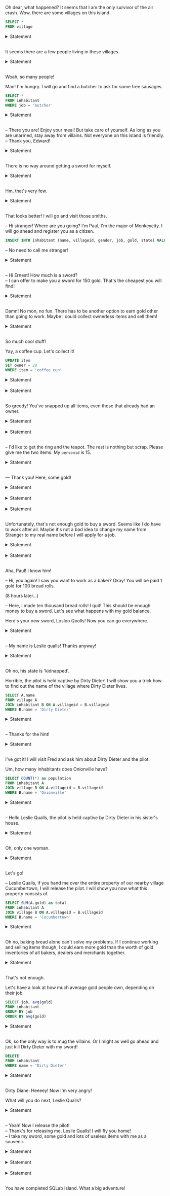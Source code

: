 

Oh dear, what happened? It seems that I am the only survivor of the air crash. Wow, there are some villages on this island.

```sql
SELECT *
FROM village
```

<details><summary>Statement</summary>Copy-paste the previous query. After the star `*`, add a comma and the given formula. Execute the complete query.<br><br>

<table>
    <thead>
        <tr>
            <th>villageid</th>
            <th>name</th>
            <th>chief</th>
            <th>hash</th>
            <th>token</th>
        </tr>
    </thead>
    <tbody>
        <tr>
            <td>1</td>
            <td>Monkeycity</td>
            <td>1</td>
            <td>761729108008</td>
            <td>279644058721993</td>
        </tr>
        <tr>
            <td>2</td>
            <td>Cucumbertown</td>
            <td>6</td>
            <td>690325653982</td>
            <td>279644058721993</td>
        </tr>
</table>
Total: 3 rows affected.

</details><br>


It seems there are a few people living in these villages.

<details><summary>Statement</summary>How can you see a list of all inhabitants?<br><br>

<table>
    <thead>
        <tr>
            <th>personid</th>
            <th>name</th>
            <th>villageid</th>
            <th>gender</th>
            <th>job</th>
            <th>gold</th>
            <th>state</th>
            <th>hash</th>
            <th>token</th>
        </tr>
    </thead>
    <tbody>
        <tr>
            <td>1</td>
            <td>Paul Bakerman</td>
            <td>1</td>
            <td>m</td>
            <td>baker</td>
            <td>850</td>
            <td>friendly</td>
            <td>894147374131</td>
            <td>130877018053621</td>
        </tr>
        <tr>
            <td>2</td>
            <td>Ernest Perry</td>
            <td>3</td>
            <td>m</td>
            <td>weaponsmith</td>
            <td>280</td>
            <td>friendly</td>
            <td>447643847988</td>
            <td>130877018053621</td>
        </tr>
</table>
Total: 19 rows affected.

</details><br>



Woah, so many people!

Man! I'm hungry. I will go and find a butcher to ask for some free sausages.

```sql
SELECT *
FROM inhabitant
WHERE job = 'butcher'
```

<details><summary>Statement</summary>Copy-paste the previous query, add the given formula, and execute it.<br><br>

<table>
    <thead>
        <tr>
            <th>personid</th>
            <th>name</th>
            <th>villageid</th>
            <th>gender</th>
            <th>job</th>
            <th>gold</th>
            <th>state</th>
            <th>hash</th>
            <th>token</th>
        </tr>
    </thead>
    <tbody>
        <tr>
            <td>6</td>
            <td>Gerry Slaughterer</td>
            <td>2</td>
            <td>m</td>
            <td>butcher</td>
            <td>4850</td>
            <td>evil</td>
            <td>200228709826</td>
            <td>279073832771282</td>
        </tr>
        <tr>
            <td>7</td>
            <td>Peter Slaughterer</td>
            <td>3</td>
            <td>m</td>
            <td>butcher</td>
            <td>3250</td>
            <td>evil</td>
            <td>149631755589</td>
            <td>279073832771282</td>
        </tr>
</table>
Total: 4 rows affected.

</details><br>




– There you are! Enjoy your meal! But take care of yourself. As long as you are unarmed, stay away from villains. Not everyone on this island is friendly.  
– Thank you, Edward!

<details><summary>Statement</summary>Okay, let's see who is friendly on this island...<br><br>

<table>
    <thead>
        <tr>
            <th>personid</th>
            <th>name</th>
            <th>villageid</th>
            <th>gender</th>
            <th>job</th>
            <th>gold</th>
            <th>state</th>
            <th>hash</th>
            <th>token</th>
        </tr>
    </thead>
    <tbody>
        <tr>
            <td>1</td>
            <td>Paul Bakerman</td>
            <td>1</td>
            <td>m</td>
            <td>baker</td>
            <td>850</td>
            <td>friendly</td>
            <td>894147374131</td>
            <td>50980998180879</td>
        </tr>
        <tr>
            <td>2</td>
            <td>Ernest Perry</td>
            <td>3</td>
            <td>m</td>
            <td>weaponsmith</td>
            <td>280</td>
            <td>friendly</td>
            <td>447643847988</td>
            <td>50980998180879</td>
        </tr>
</table>
Total: 11 rows affected.

</details><br>



There is no way around getting a sword for myself. 

<details><summary>Statement</summary>Now try to find a friendly weaponsmith to forge you one.

_Tip._ You can combine predicates in the `WHERE` clause with `AND`.<br><br>

<table>
    <thead>
        <tr>
            <th>personid</th>
            <th>name</th>
            <th>villageid</th>
            <th>gender</th>
            <th>job</th>
            <th>gold</th>
            <th>state</th>
            <th>hash</th>
            <th>token</th>
        </tr>
    </thead>
    <tbody>
        <tr>
            <td>2</td>
            <td>Ernest Perry</td>
            <td>3</td>
            <td>m</td>
            <td>weaponsmith</td>
            <td>280</td>
            <td>friendly</td>
            <td>447643847988</td>
            <td>111873735423475</td>
        </tr>
</table>
Total: 1 row affected.

</details><br>



Hm, that's very few.

<details><summary>Statement</summary>Maybe other friendly smiths can help you out, e.g. a blacksmith.

_Tip._ Try out: job LIKE '%smith' to find all inhabitants whose job ends with 'smith' (% is a wildcard for any number of characters).<br><br>

<table>
    <thead>
        <tr>
            <th>personid</th>
            <th>name</th>
            <th>villageid</th>
            <th>gender</th>
            <th>job</th>
            <th>gold</th>
            <th>state</th>
            <th>hash</th>
            <th>token</th>
        </tr>
    </thead>
    <tbody>
        <tr>
            <td>2</td>
            <td>Ernest Perry</td>
            <td>3</td>
            <td>m</td>
            <td>weaponsmith</td>
            <td>280</td>
            <td>friendly</td>
            <td>447643847988</td>
            <td>71849070099607</td>
        </tr>
        <tr>
            <td>10</td>
            <td>Peter Drummer</td>
            <td>1</td>
            <td>m</td>
            <td>smith</td>
            <td>600</td>
            <td>friendly</td>
            <td>243111385149</td>
            <td>71849070099607</td>
        </tr>
</table>
Total: 3 rows affected.

</details><br>



That looks better! I will go and visit those smiths.

– Hi stranger! Where are you going? I'm Paul, I'm the major of Monkeycity. I will go ahead and register you as a citizen.

```sql
INSERT INTO inhabitant (name, villageid, gender, job, gold, state) VALUES ('Stranger', 1, '?', '?', 0, '?')
```

– No need to call me stranger!

<details><summary>Statement</summary>First, execute the `INSERT` statement. Then, look for your personid.

_Tip._ In former queries, the * stands for: all columns. Instead of the star, you can also address one or more columns (separated by a comma) and you will only get the columns you need.<br><br>

<table>
    <thead>
        <tr>
            <th>personid</th>
            <th>token</th>
        </tr>
    </thead>
    <tbody>
        <tr>
            <td>20</td>
            <td>30525141563126</td>
        </tr>
</table>
Total: 1 row affected.

</details><br>




– Hi Ernest! How much is a sword?  
– I can offer to make you a sword for 150 gold. That's the cheapest you will find!

<details><summary>Statement</summary>How much gold do you have?<br><br>

<table>
    <thead>
        <tr>
            <th>gold</th>
            <th>token</th>
        </tr>
    </thead>
    <tbody>
        <tr>
            <td>0</td>
            <td>8733222069916</td>
        </tr>
</table>
Total: 1 row affected.

</details><br>



Damn! No mon, no fun. There has to be another option to earn gold other than going to work. Maybe I could collect ownerless items and sell them!

<details><summary>Statement</summary>Make a list of all items that don't belong to anyone.

_Tip._ You can recognize ownerless items by: WHERE owner IS NULL<br><br>

<table>
    <thead>
        <tr>
            <th>item</th>
            <th>owner</th>
            <th>hash</th>
            <th>token</th>
        </tr>
    </thead>
    <tbody>
        <tr>
            <td>bucket</td>
            <td>None</td>
            <td>184436083777</td>
            <td>253789061748229</td>
        </tr>
        <tr>
            <td>carton</td>
            <td>None</td>
            <td>456410402076</td>
            <td>253789061748229</td>
        </tr>
</table>
Total: 6 rows affected.

</details><br>


So much cool stuff!

Yay, a coffee cup. Let's collect it!

```sql
UPDATE item
SET owner = 20
WHERE item = 'coffee cup'
```

<details><summary>Statement</summary>Execute the `UPDATE` statement, and check the `item` table afterwards.<br><br>

<table>
    <thead>
        <tr>
            <th>item</th>
            <th>owner</th>
            <th>hash</th>
            <th>token</th>
        </tr>
    </thead>
    <tbody>
        <tr>
            <td>bucket</td>
            <td>None</td>
            <td>184436083777</td>
            <td>107025105236366</td>
        </tr>
        <tr>
            <td>carton</td>
            <td>None</td>
            <td>456410402076</td>
            <td>107025105236366</td>
        </tr>
</table>
Total: 9 rows affected.

</details><br>




<details><summary>Statement</summary>Do you know a trick how to collect all the ownerless items? Afterwards, list all of the items you own.<br><br>

<table>
    <thead>
        <tr>
            <th>item</th>
            <th>token</th>
        </tr>
    </thead>
    <tbody>
        <tr>
            <td>coffee cup</td>
            <td>139744599079637</td>
        </tr>
        <tr>
            <td>bucket</td>
            <td>139744599079637</td>
        </tr>
</table>
Total: 6 rows affected.

</details><br>


So greedy! You've snapped up all items, even those that already had an owner.

<details><summary>Statement</summary>Let's give them back to their rightful owners: the cane to 5, the hammer to 2 and the rope to 17. Afterwards, list all of the items you own.<br><br>

<table>
    <thead>
        <tr>
            <th>item</th>
            <th>token</th>
        </tr>
    </thead>
    <tbody>
        <tr>
            <td>coffee cup</td>
            <td>206054094742976</td>
        </tr>
        <tr>
            <td>bucket</td>
            <td>206054094742976</td>
        </tr>
</table>
Total: 6 rows affected.

</details><br>




<details><summary>Statement</summary>Find a friendly inhabitant who is either a merchant or a dealer. Maybe they want to buy some of your items.<br><br>

<table>
    <thead>
        <tr>
            <th>personid</th>
            <th>name</th>
            <th>villageid</th>
            <th>gender</th>
            <th>job</th>
            <th>gold</th>
            <th>state</th>
            <th>hash</th>
            <th>token</th>
        </tr>
    </thead>
    <tbody>
        <tr>
            <td>4</td>
            <td>Carl Ox</td>
            <td>1</td>
            <td>m</td>
            <td>merchant</td>
            <td>250</td>
            <td>friendly</td>
            <td>435957500169</td>
            <td>166940006711685</td>
        </tr>
        <tr>
            <td>12</td>
            <td>Otto Alexander</td>
            <td>2</td>
            <td>m</td>
            <td>dealer</td>
            <td>680</td>
            <td>friendly</td>
            <td>461779699008</td>
            <td>166940006711685</td>
        </tr>
</table>
Total: 3 rows affected.

</details><br>




– I'd like to get the ring and the teapot. The rest is nothing but scrap. Please give me the two items. My `personid` is 15.

<details><summary>Statement</summary>Afterwards, check the items that she owns.<br><br>

<table>
    <thead>
        <tr>
            <th>item</th>
            <th>owner</th>
            <th>hash</th>
            <th>token</th>
        </tr>
    </thead>
    <tbody>
        <tr>
            <td>ring</td>
            <td>15</td>
            <td>972837695337</td>
            <td>261661938333343</td>
        </tr>
        <tr>
            <td>teapot</td>
            <td>15</td>
            <td>503611185415</td>
            <td>261661938333343</td>
        </tr>
</table>
Total: 2 rows affected.

</details><br>




— Thank you! Here, some gold!

<details><summary>Statement</summary>Transfer 120 from Helen's gold to yours, and then check the new amounts of your two rows.

_Tip._ SQL has no “transfer” operation. Use two `UPDATE` statements.<br><br>

<table>
    <thead>
        <tr>
            <th>name</th>
            <th>gold</th>
            <th>token</th>
        </tr>
    </thead>
    <tbody>
        <tr>
            <td>Helen Grasshead</td>
            <td>560</td>
            <td>33454360073749</td>
        </tr>
        <tr>
            <td>Stranger</td>
            <td>120</td>
            <td>33454360073749</td>
        </tr>
</table>
Total: 2 rows affected.

</details><br>




<details><summary>Statement</summary>You have correctly updated Helen's gold. Now update yours.<br><br>

<table>
    <thead>
        <tr>
            <th>name</th>
            <th>gold</th>
            <th>token</th>
        </tr>
    </thead>
    <tbody>
        <tr>
            <td>Helen Grasshead</td>
            <td>680</td>
            <td>36634440878275</td>
        </tr>
        <tr>
            <td>Stranger</td>
            <td>240</td>
            <td>36634440878275</td>
        </tr>
</table>
Total: 2 rows affected.

</details><br>




<details><summary>Statement</summary>You have correctly updated your gold. Now update Helen's.<br><br>

<table>
    <thead>
        <tr>
            <th>name</th>
            <th>gold</th>
            <th>token</th>
        </tr>
    </thead>
    <tbody>
        <tr>
            <td>Stranger</td>
            <td>240</td>
            <td>12496616506700</td>
        </tr>
        <tr>
            <td>Helen Grasshead</td>
            <td>560</td>
            <td>12496616506700</td>
        </tr>
</table>
Total: 2 rows affected.

</details><br>


Unfortunately, that's not enough gold to buy a sword. Seems like I do have to work after all. Maybe it's not a bad idea to change my name from Stranger to my real name before I will apply for a job.

<details><summary>Statement</summary>Update your name to 'Leslie Qualls' and show the updated row.<br><br>

<table>
    <thead>
        <tr>
            <th>personid</th>
            <th>name</th>
            <th>villageid</th>
            <th>gender</th>
            <th>job</th>
            <th>gold</th>
            <th>state</th>
            <th>hash</th>
            <th>token</th>
        </tr>
    </thead>
    <tbody>
        <tr>
            <td>20</td>
            <td>Leslie Qualls</td>
            <td>1</td>
            <td>?</td>
            <td>?</td>
            <td>240</td>
            <td>?</td>
            <td>793987966137</td>
            <td>18336198393759</td>
        </tr>
</table>
Total: 1 row affected.

</details><br>




<details><summary>Statement</summary>Since baking is one of your hobbies, why not find a baker who you can work for?

_Tip._ List all bakers and use `ORDER BY` gold to sort the results. `ORDER BY` gold `DESC` is even better because then the richest baker is on top.<br><br>

<table>
    <thead>
        <tr>
            <th>personid</th>
            <th>name</th>
            <th>villageid</th>
            <th>gender</th>
            <th>job</th>
            <th>gold</th>
            <th>state</th>
            <th>hash</th>
            <th>token</th>
        </tr>
    </thead>
    <tbody>
        <tr>
            <td>1</td>
            <td>Paul Bakerman</td>
            <td>1</td>
            <td>m</td>
            <td>baker</td>
            <td>850</td>
            <td>friendly</td>
            <td>894147374131</td>
            <td>30928237956525</td>
        </tr>
        <tr>
            <td>9</td>
            <td>Tiffany Drummer</td>
            <td>1</td>
            <td>f</td>
            <td>baker</td>
            <td>550</td>
            <td>evil</td>
            <td>777224738827</td>
            <td>30928237956525</td>
        </tr>
</table>
Total: 3 rows affected.

</details><br>


Aha, Paul! I know him!

– Hi, you again! I saw you want to work as a baker? Okay! You will be paid 1 gold for 100 bread rolls.

(8 hours later...)

– Here, I made ten thousand bread rolls! I quit! This should be enough money to buy a sword. Let's see what happens with my gold balance.

Here's your new sword, Losloo Qoolls! Now you can go everywhere.

<details><summary>Statement</summary>Transfer your salary (100) from Paul's gold to yours, and substract the price of the sword (150). Then, display your gold balance.<br><br>

<table>
    <thead>
        <tr>
            <th>gold</th>
            <th>token</th>
        </tr>
    </thead>
    <tbody>
        <tr>
            <td>190</td>
            <td>156356238644044</td>
        </tr>
</table>
Total: 1 row affected.

</details><br>




– My name is Leslie qualls! Thanks anyway!

<details><summary>Statement</summary>Is there a pilot on this island by any chance? He could fly you home.<br><br>

<table>
    <thead>
        <tr>
            <th>personid</th>
            <th>name</th>
            <th>villageid</th>
            <th>gender</th>
            <th>job</th>
            <th>gold</th>
            <th>state</th>
            <th>hash</th>
            <th>token</th>
        </tr>
    </thead>
    <tbody>
        <tr>
            <td>8</td>
            <td>Arthur Tailor</td>
            <td>2</td>
            <td>m</td>
            <td>pilot</td>
            <td>490</td>
            <td>kidnapped</td>
            <td>526020225000</td>
            <td>228770217179253</td>
        </tr>
</table>
Total: 1 row affected.

</details><br>


Oh no, his state is 'kidnapped'.

Horrible, the pilot is held captive by Dirty Dieter! I will show you a trick how to find out the name of the village where Dirty Dieter lives.

```sql
SELECT A.name
FROM village A
JOIN inhabitant B ON A.villageid = B.villageid
WHERE B.name = 'Dirty Dieter'
```

<details><summary>Statement</summary>Copy-paste the previous query, add the given formula, and execute it.<br><br>

<table>
    <thead>
        <tr>
            <th>name</th>
            <th>token</th>
        </tr>
    </thead>
    <tbody>
        <tr>
            <td>Onionville</td>
            <td>256500123076880</td>
        </tr>
</table>
Total: 1 row affected.

</details><br>




– Thanks for the hint!

<details><summary>Statement</summary>Use the join to find out the chief's name of the village Onionville.

_Tip._ In the column `chief` in the village table, the `personid` of the chief is stored.<br><br>

<table>
    <thead>
        <tr>
            <th>name</th>
            <th>token</th>
        </tr>
    </thead>
    <tbody>
        <tr>
            <td>Fred Dix</td>
            <td>241491762019151</td>
        </tr>
</table>
Total: 1 row affected.

</details><br>


I've got it! I will visit Fred and ask him about Dirty Dieter and the pilot.

Um, how many inhabitants does Onionville have?

```sql
SELECT COUNT(*) as population
FROM inhabitant A
JOIN village B ON A.villageid = B.villageid
WHERE B.name = 'Onionville'
```

<details><summary>Statement</summary>Copy-paste the previous query, add the given formula, and execute it.<br><br>

<table>
    <thead>
        <tr>
            <th>population</th>
            <th>token</th>
        </tr>
    </thead>
    <tbody>
        <tr>
            <td>8</td>
            <td>229606212629141</td>
        </tr>
</table>
Total: 1 row affected.

</details><br>




– Hello Leslie Qualls, the pilot is held captive by Dirty Dieter in his sister's house.

<details><summary>Statement</summary>Shall I tell you how many women there are in Onionville? Nah, you can figure it out by yourself!

_Tip._ Women show up as gender = 'f'.<br><br>

<table>
    <thead>
        <tr>
            <th>women</th>
            <th>token</th>
        </tr>
    </thead>
    <tbody>
        <tr>
            <td>1</td>
            <td>41770464086333</td>
        </tr>
</table>
Total: 1 row affected.

</details><br>


Oh, only one woman.

<details><summary>Statement</summary>What's her name?<br><br>

<table>
    <thead>
        <tr>
            <th>name</th>
            <th>token</th>
        </tr>
    </thead>
    <tbody>
        <tr>
            <td>Dirty Diane</td>
            <td>124254928334508</td>
        </tr>
</table>
Total: 1 row affected.

</details><br>


Let's go!

– Leslie Qualls, if you hand me over the entire property of our nearby village Cucumbertown, I will release the pilot. I will show you now what this property consists of.

```sql
SELECT SUM(A.gold) as total
FROM inhabitant A
JOIN village B ON A.villageid = B.villageid
WHERE B.name = 'Cucumbertown'
```

<details><summary>Statement</summary>Copy-paste the previous query, add the given formula, and execute it.<br><br>

<table>
    <thead>
        <tr>
            <th>total</th>
            <th>token</th>
        </tr>
    </thead>
    <tbody>
        <tr>
            <td>8860</td>
            <td>158000323613499</td>
        </tr>
</table>
Total: 1 row affected.

</details><br>


Oh no, baking bread alone can't solve my problems. If I continue working and selling items though, I could earn more gold than the worth of gold inventories of all bakers, dealers and merchants together.

<details><summary>Statement</summary>Sum the gold of all these people.<br><br>

<table>
    <thead>
        <tr>
            <th>total</th>
            <th>token</th>
        </tr>
    </thead>
    <tbody>
        <tr>
            <td>3910</td>
            <td>208022858214383</td>
        </tr>
</table>
Total: 1 row affected.

</details><br>


That's not enough.

Let's have a look at how much average gold people own, depending on their job.

```sql
SELECT job, avg(gold)
FROM inhabitant
GROUP BY job
ORDER BY avg(gold)
```

<details><summary>Statement</summary>Copy-paste the previous query, add the given formula, and execute it.<br><br>

<table>
    <thead>
        <tr>
            <th>job</th>
            <th>average</th>
            <th>token</th>
        </tr>
    </thead>
    <tbody>
        <tr>
            <td>farmer</td>
            <td>10.0000000000000000</td>
            <td>228039061975856</td>
        </tr>
        <tr>
            <td>?</td>
            <td>190.0000000000000000</td>
            <td>228039061975856</td>
        </tr>
</table>
Total: 11 rows affected.

</details><br>


Ok, so the only way is to mug the villains. Or I might as well go ahead and just kill Dirty Dieter with my sword!

```sql
DELETE
FROM inhabitant
WHERE name = 'Dirty Dieter'
```

<details><summary>Statement</summary>Execute the previous statement. Which item is now ownerless?<br><br>

<table>
    <thead>
        <tr>
            <th>item</th>
            <th>token</th>
        </tr>
    </thead>
    <tbody>
        <tr>
            <td>cane</td>
            <td>193891994785434</td>
        </tr>
</table>
Total: 1 row affected.

</details><br>


Dirty Diane: Heeeey! Now I'm very angry!

What will you do next, Leslie Qualls?

<details><summary>Statement</summary>Delete Dirty Diane, and show the remaining inhabitants of Onionville (villageid 3).<br><br>

<table>
    <thead>
        <tr>
            <th>personid</th>
            <th>name</th>
            <th>villageid</th>
            <th>gender</th>
            <th>job</th>
            <th>gold</th>
            <th>state</th>
            <th>hash</th>
            <th>token</th>
        </tr>
    </thead>
    <tbody>
        <tr>
            <td>2</td>
            <td>Ernest Perry</td>
            <td>3</td>
            <td>m</td>
            <td>weaponsmith</td>
            <td>280</td>
            <td>friendly</td>
            <td>447643847988</td>
            <td>59998173561476</td>
        </tr>
        <tr>
            <td>7</td>
            <td>Peter Slaughterer</td>
            <td>3</td>
            <td>m</td>
            <td>butcher</td>
            <td>3250</td>
            <td>evil</td>
            <td>149631755589</td>
            <td>59998173561476</td>
        </tr>
</table>
Total: 6 rows affected.

</details><br>




– Yeah! Now I release the pilot!<br>
– Thank's for releasing me, Leslie Qualls! I will fly you home!<br>
– I take my sword, some gold and lots of useless items with me as a souvenir.

<details><summary>Statement</summary>Change the pilot's status to 'friendly', your own status to 'emigrated', and show the table `inhabitant`.<br><br>

<table>
    <thead>
        <tr>
            <th>personid</th>
            <th>name</th>
            <th>villageid</th>
            <th>gender</th>
            <th>job</th>
            <th>gold</th>
            <th>state</th>
            <th>hash</th>
            <th>token</th>
        </tr>
    </thead>
    <tbody>
        <tr>
            <td>2</td>
            <td>Ernest Perry</td>
            <td>3</td>
            <td>m</td>
            <td>weaponsmith</td>
            <td>280</td>
            <td>friendly</td>
            <td>447643847988</td>
            <td>226496379089034</td>
        </tr>
        <tr>
            <td>3</td>
            <td>Rita Ox</td>
            <td>1</td>
            <td>f</td>
            <td>baker</td>
            <td>350</td>
            <td>friendly</td>
            <td>551997830527</td>
            <td>226496379089034</td>
        </tr>
</table>
Total: 18 rows affected.

</details><br>




<details><summary>Statement</summary>You have correctly updated the pilot's status. Now update yours to 'emigrated', and show the table `inhabitant`.<br><br>

<table>
    <thead>
        <tr>
            <th>personid</th>
            <th>name</th>
            <th>villageid</th>
            <th>gender</th>
            <th>job</th>
            <th>gold</th>
            <th>state</th>
            <th>hash</th>
            <th>token</th>
        </tr>
    </thead>
    <tbody>
        <tr>
            <td>2</td>
            <td>Ernest Perry</td>
            <td>3</td>
            <td>m</td>
            <td>weaponsmith</td>
            <td>280</td>
            <td>friendly</td>
            <td>447643847988</td>
            <td>254055169129857</td>
        </tr>
        <tr>
            <td>3</td>
            <td>Rita Ox</td>
            <td>1</td>
            <td>f</td>
            <td>baker</td>
            <td>350</td>
            <td>friendly</td>
            <td>551997830527</td>
            <td>254055169129857</td>
        </tr>
</table>
Total: 18 rows affected.

</details><br>




<details><summary>Statement</summary>You have correctly updated your status. Now update the pilot's state to 'friendly', and show the table `inhabitant`.<br><br>

<table>
    <thead>
        <tr>
            <th>personid</th>
            <th>name</th>
            <th>villageid</th>
            <th>gender</th>
            <th>job</th>
            <th>gold</th>
            <th>state</th>
            <th>hash</th>
            <th>token</th>
        </tr>
    </thead>
    <tbody>
        <tr>
            <td>2</td>
            <td>Ernest Perry</td>
            <td>3</td>
            <td>m</td>
            <td>weaponsmith</td>
            <td>280</td>
            <td>friendly</td>
            <td>447643847988</td>
            <td>149613783694257</td>
        </tr>
        <tr>
            <td>3</td>
            <td>Rita Ox</td>
            <td>1</td>
            <td>f</td>
            <td>baker</td>
            <td>350</td>
            <td>friendly</td>
            <td>551997830527</td>
            <td>149613783694257</td>
        </tr>
</table>
Total: 18 rows affected.

</details><br>


You have completed SQLab Island. What a big adventure!

